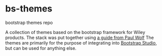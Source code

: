 # bs-themes
bootstrap themes repo

A collection of themes based on the bootstrap framework for Wiley products.
The stack was put together using [a guide from Paul Wolf](https://levelup.gitconnected.com/create-your-bootstrap-theme-4228aca9117a) 
The themes are primarily for the purpose of integrating into [Bootstrap Studio](https://bootstrapstudio.io/), but can be used for anything else.
